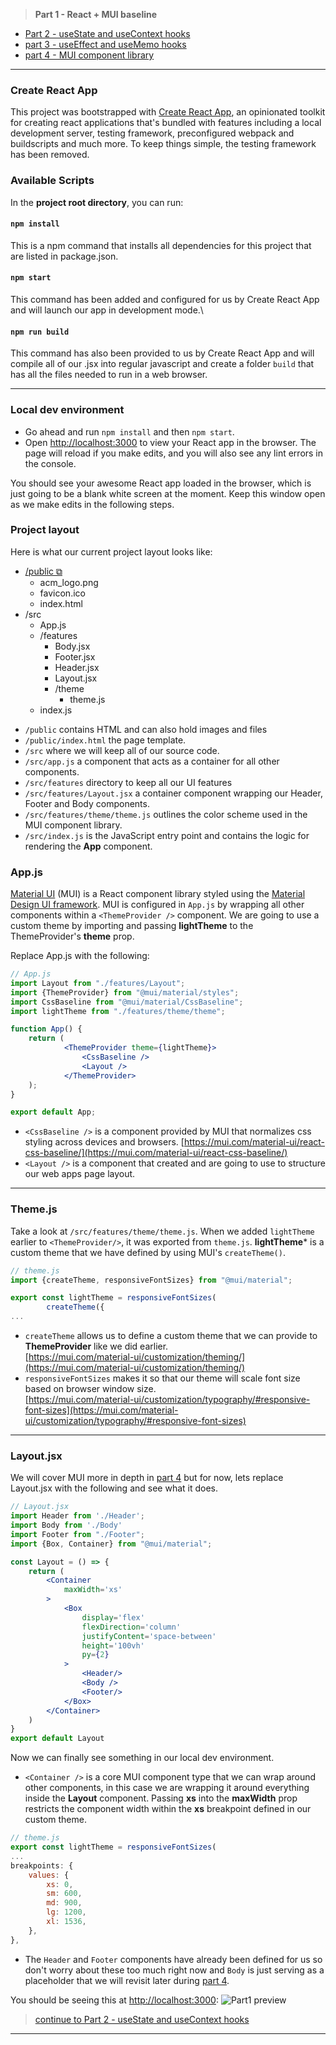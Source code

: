 > **Part 1 - React + MUI baseline**
+ [Part 2 - useState and useContext hooks](https://github.com/rosealexander/react-mui-workshop/tree/part2-useContext%26useState)
+ [part 3 - useEffect and useMemo hooks](https://github.com/rosealexander/react-mui-workshop/tree/part3-useEffect+useMemo)
+ [part 4 - MUI component library](https://github.com/rosealexander/react-mui-workshop/tree/part4-MUI)
___

### Create React App
This project was bootstrapped with [Create React App](https://create-react-app.dev/docs/getting-started), an opinionated 
toolkit for creating react applications that's bundled with features including a local development server, 
testing framework, preconfigured webpack and buildscripts and much more. To keep things simple, the testing framework 
has been removed.

### Available Scripts
In the **project root directory**, you can run:

#### `npm install`
This is a npm command that installs all dependencies for this project that are listed in package.json.

#### `npm start`
This command has been added and configured for us by Create React App and will launch our app in development mode.\

#### `npm run build`
This command has also been provided to us by Create React App and will compile all of our .jsx into regular javascript 
and create a folder `build` that has all the files needed to run in a web browser.
___
### Local dev environment
- Go ahead and run `npm install` and then `npm start`.
- Open [http://localhost:3000](http://localhost:3000) to view your React app in the browser.
  The page will reload if you make edits, and you will also see any lint errors in the console.

You should see your awesome React app loaded in the browser, which is just going to be a blank white screen at the 
moment. Keep this window open as we make edits in the following steps.

###  Project layout
Here is what our current project layout looks like:
* [/public ⧉](https://create-react-app.dev/docs/using-the-public-folder/)
  * acm_logo.png
  * favicon.ico
  * index.html
* /src
  * App.js
  * /features
    * Body.jsx
    * Footer.jsx
    * Header.jsx
    * Layout.jsx
    * /theme
      * theme.js
  * index.js
  
- `/public` contains HTML and can also hold images and files
- `/public/index.html` the page template.
- `/src` where we will keep all of our source code.
- `/src/app.js` a component that acts as a container for all other components.
- `/src/features` directory to keep all our UI features
- `/src/features/Layout.jsx` a container component wrapping our Header, Footer and Body components.
- `/src/features/theme/theme.js` outlines the color scheme used in the MUI component library.
- `/src/index.js` is the JavaScript entry point and contains the logic for rendering the **App** component.

### App.js
[Material UI](https://mui.com) (MUI) is a React component library styled using the
[Material Design UI framework](https://material.io/design/introduction). 
MUI is configured in `App.js` by wrapping all
other components within a `<ThemeProvider />` component. We are going to use a custom theme by importing and passing 
**lightTheme** to the ThemeProvider's **theme** prop.

Replace App.js with the following:
```jsx
// App.js
import Layout from "./features/Layout";
import {ThemeProvider} from "@mui/material/styles";
import CssBaseline from "@mui/material/CssBaseline";
import lightTheme from "./features/theme/theme";

function App() {
    return (
            <ThemeProvider theme={lightTheme}>
                <CssBaseline />
                <Layout />
            </ThemeProvider>
    );
}

export default App;
```
- `<CssBaseline />`
is a component provided by MUI that normalizes css styling across devices and browsers. 
[https://mui.com/material-ui/react-css-baseline/](https://mui.com/material-ui/react-css-baseline/)
- `<Layout />` is a component that created and are going to use to structure our web apps page layout.
___
### Theme.js
Take a look at `/src/features/theme/theme.js`. When we added `lightTheme` earlier to `<ThemeProvider/>`, it was 
exported from `theme.js`. **lightTheme*** is a custom theme that we have defined by using MUI's `createTheme()`.
```jsx
// theme.js
import {createTheme, responsiveFontSizes} from "@mui/material";

export const lightTheme = responsiveFontSizes(
        createTheme({
...
```
- `createTheme` allows us to define a custom theme that we can provide to **ThemeProvider** like we did earlier. \
[https://mui.com/material-ui/customization/theming/](https://mui.com/material-ui/customization/theming/)
- `responsiveFontSizes` makes it so that our theme will scale font size based on browser window size. \
[https://mui.com/material-ui/customization/typography/#responsive-font-sizes](https://mui.com/material-ui/customization/typography/#responsive-font-sizes)
___
### Layout.jsx
We will cover MUI more in depth in [part&nbsp;4](https://github.com/rosealexander/react-mui-workshop/tree/part4-MUI)
but for now, lets replace Layout.jsx with the following and see what it does. 
```jsx
// Layout.jsx
import Header from './Header';
import Body from './Body'
import Footer from "./Footer";
import {Box, Container} from "@mui/material";

const Layout = () => {
    return (
        <Container
            maxWidth='xs'
        >
            <Box
                display='flex'
                flexDirection='column'
                justifyContent='space-between'
                height='100vh'
                py={2}
            >
                <Header/>
                <Body />
                <Footer/>
            </Box>
        </Container>
    )
}
export default Layout
```
Now we can finally see something in our local dev environment.
- `<Container />` is a core MUI component type that we can wrap around other components, in this case we are wrapping it 
around everything inside the **Layout** component. Passing **xs** into the **maxWidth** prop restricts the component 
width within the **xs** breakpoint defined in our custom theme.
```js
// theme.js
export const lightTheme = responsiveFontSizes(
...
breakpoints: {
    values: {
        xs: 0,
        sm: 600,
        md: 900,
        lg: 1200,
        xl: 1536,
    },
},
```
- The `Header` and `Footer` components have already been defined for us so don't worry about these too much right now 
and `Body` is just serving as a placeholder that we will revisit later during 
[part&nbsp;4](https://github.com/rosealexander/react-mui-workshop/tree/part4-MUI).

You should be seeing this at [http://localhost:3000](http://localhost:3000):
![Part1 preview](./part1.jpg)

> [continue to Part 2 - useState and useContext hooks](https://github.com/CSUN-ACM/react-mui-workshop/tree/Part2-useContext%26useState)
___
